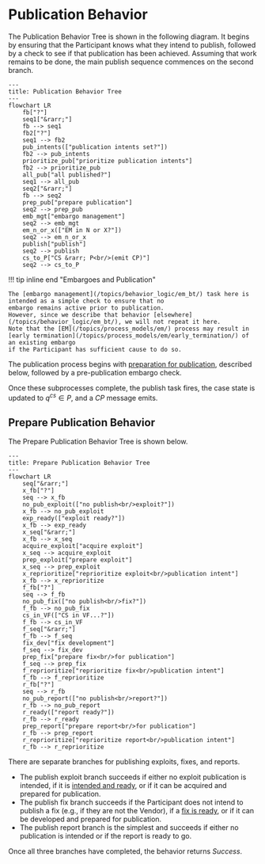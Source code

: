 # Publication Behavior

The Publication Behavior Tree is shown in the following diagram.
It begins by ensuring that the Participant knows what they intend to publish, followed by a check to
see if that publication has been achieved.
Assuming that work remains to be done, the main publish sequence commences on the second branch.

```mermaid
---
title: Publication Behavior Tree
---
flowchart LR
    fb["?"]
    seq1["&rarr;"]
    fb --> seq1
    fb2["?"]
    seq1 --> fb2
    pub_intents(["publication intents set?"])
    fb2 --> pub_intents
    prioritize_pub["prioritize publication intents"]
    fb2 --> prioritize_pub
    all_pub["all published?"]
    seq1 --> all_pub
    seq2["&rarr;"]
    fb --> seq2
    prep_pub["prepare publication"]
    seq2 --> prep_pub
    emb_mgt["embargo management"]
    seq2 --> emb_mgt
    em_n_or_x(["EM in N or X?"])
    seq2 --> em_n_or_x
    publish["publish"]
    seq2 --> publish
    cs_to_P["CS &rarr; P<br/>(emit CP)"]
    seq2 --> cs_to_P
```

!!! tip inline end "Embargoes and Publication"

    The [embargo management](/topics/behavior_logic/em_bt/) task here is intended as a simple check to ensure that no
    embargo remains active prior to publication.
    However, since we describe that behavior [elsewhere](/topics/behavior_logic/em_bt/), we will not repeat it here.
    Note that the [EM](/topics/process_models/em/) process may result in [early termination](/topics/process_models/em/early_termination/) of an existing embargo 
    if the Participant has sufficient cause to do so.

The publication process begins with [preparation for publication](#prepare-publication-behavior),
described below, followed by a pre-publication embargo check.

Once these subprocesses complete, the publish task fires, the case state
is updated to $q^{cs} \in P$, and a $CP$ message emits.

## Prepare Publication Behavior

The Prepare Publication Behavior Tree is shown below.

```mermaid
---
title: Prepare Publication Behavior Tree
---
flowchart LR
    seq["&rarr;"]
    x_fb["?"]
    seq --> x_fb
    no_pub_exploit(["no publish<br/>exploit?"])
    x_fb --> no_pub_exploit
    exp_ready(["exploit ready?"])
    x_fb --> exp_ready
    x_seq["&rarr;"]
    x_fb --> x_seq
    acquire_exploit["acquire exploit"]
    x_seq --> acquire_exploit
    prep_exploit["prepare exploit"]
    x_seq --> prep_exploit
    x_reprioritize["reprioritize exploit<br/>publication intent"]
    x_fb --> x_reprioritize
    f_fb["?"]
    seq --> f_fb
    no_pub_fix(["no publish<br/>fix?"])
    f_fb --> no_pub_fix
    cs_in_VF(["CS in VF...?"])
    f_fb --> cs_in_VF
    f_seq["&rarr;"]
    f_fb --> f_seq
    fix_dev["fix development"]
    f_seq --> fix_dev
    prep_fix["prepare fix<br/>for publication"]
    f_seq --> prep_fix
    f_reprioritize["reprioritize fix<br/>publication intent"]
    f_fb --> f_reprioritize
    r_fb["?"]
    seq --> r_fb
    no_pub_report(["no publish<br/>report?"])
    r_fb --> no_pub_report
    r_ready(["report ready?"])
    r_fb --> r_ready
    prep_report["prepare report<br/>for publication"]
    r_fb --> prep_report
    r_reprioritize["reprioritize report<br/>publication intent"]
    r_fb --> r_reprioritize
```

There are separate branches for
publishing exploits, fixes, and reports.

- The publish exploit branch succeeds if either no exploit publication is intended, if it is [intended
  and ready](/topics/behavior_logic/acquire_exploit_bt/), or if it can be acquired and prepared for publication. 
- The publish fix branch succeeds if the Participant does not intend to publish a fix (e.g., if they are not the Vendor), if a [fix is ready](/topics/behavior_logic/fix_dev_bt/), or
  if it can be developed and prepared for publication.
- The publish report branch is the simplest and succeeds if either no publication is intended or if the report is ready to go.

Once all three branches have completed, the behavior returns *Success*.

